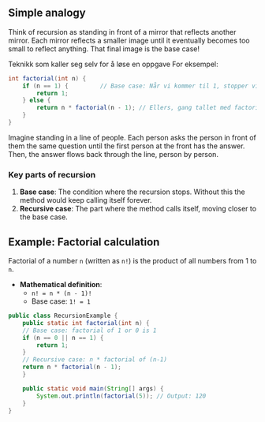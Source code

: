 ## Simple analogy
Think of recursion as standing in front of a mirror that reflects another mirror. Each mirror reflects a smaller image until it eventually becomes too small to reflect anything. That final image is the base case!

Teknikk som kaller seg selv for å løse en oppgave
For eksempel:
``` Java 
int factorial(int n) {
    if (n == 1) {         // Base case: Når vi kommer til 1, stopper vi.
        return 1;
    } else {
        return n * factorial(n - 1); // Ellers, gang tallet med factorial av neste mindre tall.
    }
}

```

Imagine standing in a line of people. Each person asks the person in front of them the same question until the first person at the front has the answer. Then, the answer flows back through the line, person by person.

### Key parts of recursion
1. __Base case__: The condition where the recursion stops. Without this the method would keep calling itself forever.
2. __Recursive case__: The part where the method calls itself, moving closer to the base case.

## Example: Factorial calculation
Factorial of a number `n` (written as `n!`) is the product of all numbers from 1 to `n`.
- __Mathematical definition__:
	- `n! = n * (n - 1)!`
	- Base case: `1! = 1`
``` java
public class RecursionExample {
	public static int factorial(int n) {
	// Base case: factorial of 1 or 0 is 1
	if (n == 0 || n == 1) {
		return 1;
	}
	// Recursive case: n * factorial of (n-1)
	return n * factorial(n - 1);
	}

	public static void main(String[] args) {
		System.out.println(factorial(5)); // Output: 120
	}
}
```

